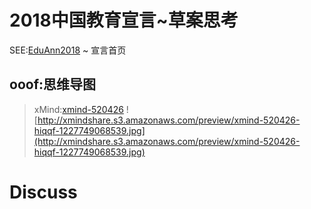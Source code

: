 # 2018中国教育宣言~草案思考 #
SEE:[EduAnn2018](EduAnn2018.md) ~ 宣言首页

## ooof:思维导图 ##
> xMind:[xmind-520426](http://share.xmind.net/zoomquiet/xmind-520426/)
![http://xmindshare.s3.amazonaws.com/preview/xmind-520426-hiqqf-1227749068539.jpg](http://xmindshare.s3.amazonaws.com/preview/xmind-520426-hiqqf-1227749068539.jpg)


# Discuss #